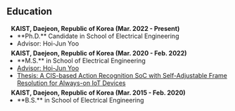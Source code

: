 ## Education

<h4 style="margin:0 10px 0;">KAIST, Daejeon, Republic of Korea (Mar. 2022 - Present)</h4>
<ul style="margin:0 0 5px;">
  <li><autocolor>**Ph.D.** Candidate in School of Electrical Engineering</autocolor></li>
  <li><autocolor>Advisor: Hoi-Jun Yoo</autocolor></li>
</ul>

<h4 style="margin:0 10px 0;">KAIST, Daejeon, Republic of Korea (Mar. 2020 - Feb. 2022)</h4>
<ul style="margin:0 0 5px;">
  <li><autocolor>**M.S.** in School of Electrical Engineering</autocolor></li>
  <li><autocolor><u>Advisor: Hoi-Jun Yoo</autocolor></u></li>
  <li><autocolor><u>Thesis: A CIS-based Action Recognition SoC with Self-Adjustable Frame Resolution for Always-on IoT Devices</u></autocolor></li>
</ul>

<h4 style="margin:0 10px 0;">KAIST, Daejeon, Republic of Korea (Mar. 2015 - Feb. 2020)</h4>
<ul style="margin:0 0 5px;">
  <li><autocolor>**B.S.** in School of Electrical Engineering</autocolor></li>
</ul>
